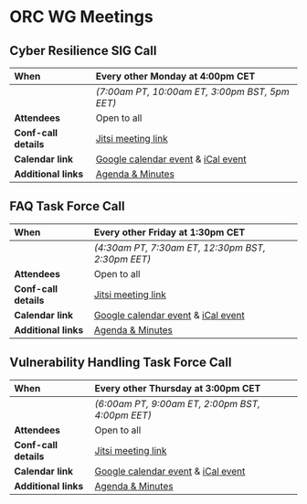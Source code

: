 # ORC WG Meetings

## Cyber Resilience SIG Call

| When | Every other Monday at 4:00pm CET |
| :----- | :----- |
|  | _(7:00am PT, 10:00am ET, 3:00pm BST, 5pm EET)_ |
| **Attendees** | Open to all |
| **Conf-call details** | [Jitsi meeting link](https://meet.jit.si/moderated/afe9a4643dd84fb5123e1a745a0fd90b749a44c6fb91d582505628215ee52d98) |
| **Calendar link** | [Google calendar event](https://calendar.google.com/calendar/u/0/event?eid=Njg2Y2g0YmpoNzRocDQ5ZXVlZ2QzMjl1cWRfMjAyNTAyMDNUMTUwMDAwWiBjXzdkYjhlM2YxM2M0ZmFjOTg0MTAzOTE4YTk3YzcwNGJiMWQ2MTlkYTBmZGI2NmQzM2YxNzQ3ODQ5YjYwMjBhZWFAZw) & [iCal event](https://calendar.google.com/calendar/ical/c_7db8e3f13c4fac984103918a97c704bb1d619da0fdb66d33f1747849b6020aea%40group.calendar.google.com/public/basic.ics) |
| **Additional links** | [Agenda & Minutes](https://github.com/orcwg/orcwg/tree/main/cyber-resilience-sig/minutes) |

## FAQ Task Force Call

| When | Every other Friday at 1:30pm CET |
| :----- | :----- |
|  | _(4:30am PT, 7:30am ET, 12:30pm BST, 2:30pm EET)_ |
| **Attendees** | Open to all |
| **Conf-call details** | [Jitsi meeting link](https://meet.jit.si/moderated/afe9a4643dd84fb5123e1a745a0fd90b749a44c6fb91d582505628215ee52d98) |
| **Calendar link** | [Google calendar event](https://calendar.google.com/calendar/u/0/event?eid=MnRocDg3dWlmZ2MwdHNzMWtjbzQ3cG5sYmxfMjAyNTA0MDRUMTEzMDAwWiBjXzdkYjhlM2YxM2M0ZmFjOTg0MTAzOTE4YTk3YzcwNGJiMWQ2MTlkYTBmZGI2NmQzM2YxNzQ3ODQ5YjYwMjBhZWFAZw) & [iCal event](https://calendar.google.com/calendar/ical/c_7db8e3f13c4fac984103918a97c704bb1d619da0fdb66d33f1747849b6020aea%40group.calendar.google.com/public/basic.ics) |
| **Additional links** | [Agenda & Minutes](https://github.com/orcwg/orcwg/tree/main/cyber-resilience-sig/task-forces/faq-tf/minutes) |

## Vulnerability Handling Task Force Call

| When | Every other Thursday at 3:00pm CET |
| :----- | :----- |
|  | _(6:00am PT, 9:00am ET, 2:00pm BST, 4:00pm EET)_ |
| **Attendees** | Open to all |
| **Conf-call details** | [Jitsi meeting link](https://meet.jit.si/moderated/afe9a4643dd84fb5123e1a745a0fd90b749a44c6fb91d582505628215ee52d98) |
| **Calendar link** | [Google calendar event](https://calendar.google.com/calendar/u/0/event?eid=M2pvNmhpN2hzY2RxMDNja25oZmlmdWRpaHBfMjAyNTA2MTlUMTMwMDAwWiBjXzdkYjhlM2YxM2M0ZmFjOTg0MTAzOTE4YTk3YzcwNGJiMWQ2MTlkYTBmZGI2NmQzM2YxNzQ3ODQ5YjYwMjBhZWFAZw) & [iCal event](https://calendar.google.com/calendar/ical/c_7db8e3f13c4fac984103918a97c704bb1d619da0fdb66d33f1747849b6020aea%40group.calendar.google.com/public/basic.ics) |
| **Additional links** | [Agenda & Minutes](https://github.com/orcwg/orcwg/tree/main/cyber-resilience-sig/task-forces/vulnerability-handling-tf/minutes) |
